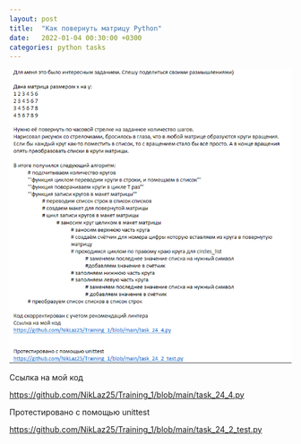 ```yaml
---
layout: post
title:  "Как повернуть матрицу Python"
date:   2022-01-04 00:30:00 +0300
categories: python tasks
---
```

![img.png](img.png)

Ссылка на мой код

https://github.com/NikLaz25/Training_1/blob/main/task_24_4.py


Протестировано с помощью unittest

https://github.com/NikLaz25/Training_1/blob/main/task_24_2_test.py
